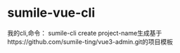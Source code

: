 # sumile-vue-cli
我的cli,命令： sumile-cli create project-name生成基于https://github.com/sumile-ting/vue3-admin.git的项目模板
